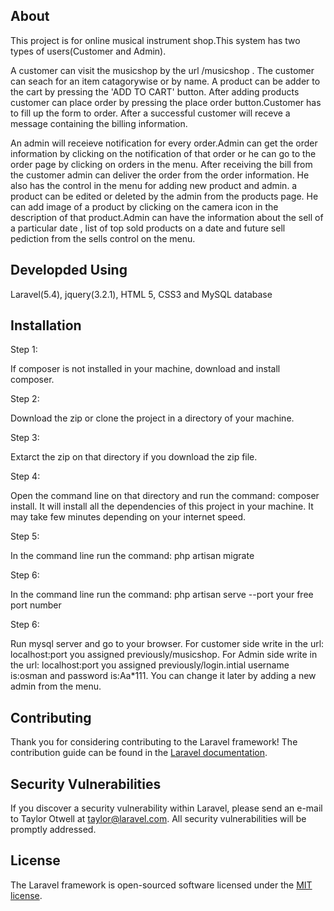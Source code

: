 

## About

This project is for online musical instrument shop.This system has two types of users(Customer and Admin). 

  A customer can visit the musicshop by the url /musicshop . The customer can seach for an item catagorywise or by name. A product can be adder to the cart by pressing the 'ADD TO CART' button. After adding products customer can place order by pressing the place order button.Customer has to fill up the form to order. After a successful customer will receve a message containing the billing information.
  
  An admin will receieve notification for every order.Admin can get the order information by clicking on the notification of that order or he can go to the order page by clicking on orders in the menu. After receiving the bill from the customer admin can deliver the order from the order information. He also has the control in the menu for adding new product and admin. a product can be edited or deleted by the admin from the products page. He can add image of a product by clicking on the camera icon in the description of that product.Admin can have the information about the sell of a particular date , list of top sold products on a date and future sell pediction from the sells control on the menu.

## Developded Using

Laravel(5.4), jquery(3.2.1), HTML 5, CSS3 and MySQL database

## Installation
 <p>Step 1:</p>
 
If composer is not installed in your machine, download and install composer. 

<p>Step 2:</p>

Download the zip or clone the project in a directory of your machine. 

<p>Step 3:</p>

Extarct the zip on that directory if you download the zip file.

<p>Step 4:</p>

Open the command line on that directory and run the command: composer install. It will install all the dependencies of this project in your machine. It may take few minutes depending on your internet speed. 

<p>Step 5:</p>
In the command line run the command: php artisan migrate

<p>Step 6:</p>
In the command line run the command: php artisan serve --port your free port number

<p>Step 6:</p>
Run mysql server and go to your browser. For customer side write in the url: localhost:port you assigned previously/musicshop. For Admin side write in the url: localhost:port you assigned previously/login.intial username is:osman and password is:Aa*111. You can change it later by adding a new admin from the menu.

## Contributing

Thank you for considering contributing to the Laravel framework! The contribution guide can be found in the [Laravel documentation](http://laravel.com/docs/contributions).

## Security Vulnerabilities

If you discover a security vulnerability within Laravel, please send an e-mail to Taylor Otwell at taylor@laravel.com. All security vulnerabilities will be promptly addressed.

## License

The Laravel framework is open-sourced software licensed under the [MIT license](http://opensource.org/licenses/MIT).
